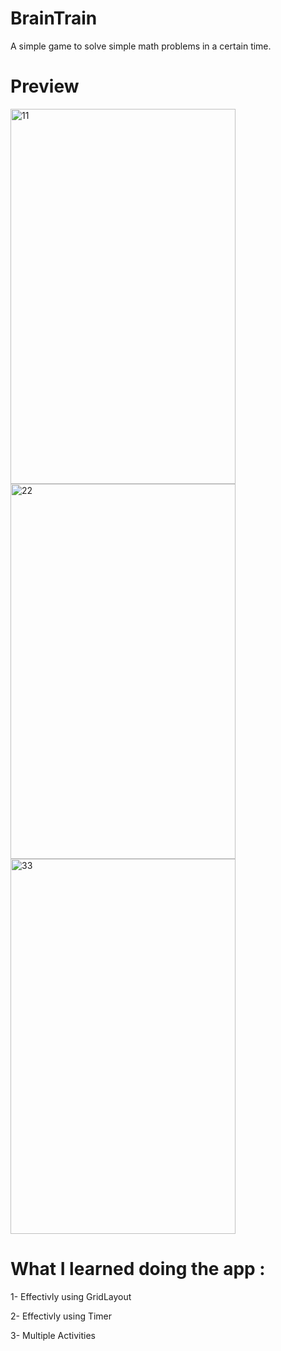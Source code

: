 # BrainTrain
A simple game to solve simple math problems in a certain time.
# Preview

<a href="https://ibb.co/VBx37TH"><img src="https://i.ibb.co/DKYLxQG/11.jpg" width="360" height="600" alt="11" border="0"></a>
<a href="https://ibb.co/LrDWjRG"><img src="https://i.ibb.co/f9V56Fc/22.jpg" width="360" height="600" alt="22" border="0"></a>
<a href="https://ibb.co/fx1rMs9"><img src="https://i.ibb.co/crg2Jjw/33.jpg" width="360" height="600" alt="33" border="0"></a>

# What I learned doing the app :
1- Effectivly using GridLayout

2- Effectivly using Timer

3- Multiple Activities 
